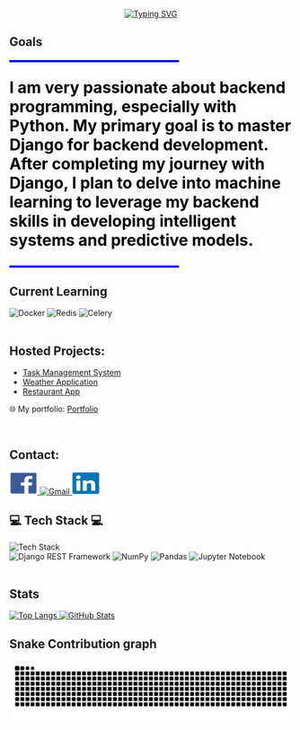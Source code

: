 <p align="center">
  <a href="https://git.io/typing-svg">
    <img src="https://readme-typing-svg.demolab.com?font=JetBrains+Mono&size=40&pause=1&color=FF0000&center=true&width=1000&height=100&lines=Hi+👋,+I'm+Sagar+Thapa;A+passionate+Python+developer+from+Nepal!" alt="Typing SVG" />
  </a>
</p>

<!-- Goals Section -->
## **Goals**
<div  style="margin: 20px 0;">
  <hr style="border: 0; height: 4px; background: #0000FF; width: 60%; margin-bottom: 10px;">
  <p style="font-size: 2em; color: #000000; font-weight: bold; text-align: left;">
    I am very passionate about backend programming, especially with Python. My primary goal is to master Django for backend development. After completing my journey with Django, I plan to delve into machine learning to leverage my backend skills in developing intelligent systems and predictive models.
  </p>
  <hr style="border: 0; height: 4px; background: #0000FF; width: 60%; margin-top: 10px;">
</div>



## **Current Learning**
<div align="left">
  <img src="https://img.shields.io/badge/Docker-%232c3e50?style=flat&logo=docker&logoColor=white" alt="Docker" width="100" height="30"/>
  <img src="https://img.shields.io/badge/Redis-%23d92d2a?style=flat&logo=redis&logoColor=white" alt="Redis" width="100" height="30"/>
  <img src="https://img.shields.io/badge/Celery-%23ff6f00?style=flat&logo=celery&logoColor=white" alt="Celery" width="100" height="30"/>
</div>

<br>


## **Hosted Projects:**
<ul>
  <li><a href="https://task1management.pythonanywhere.com" target="_blank" rel="noreferrer">Task Management System</a></li>
  <li><a href="http://sagarthapa.pythonanywhere.com" target="_blank" rel="noreferrer">Weather Application</a></li>
  <li><a href="http://zuko555.pythonanywhere.com" target="_blank" rel="noreferrer">Restaurant App</a></li>
</ul>

🌐 My portfolio: <a href="http://jaimethegoat.pythonanywhere.com">Portfolio</a>

<br>

## **Contact:**

<a href="https://www.facebook.com/profile.php?id=100078644620461" target="_blank" rel="noreferrer">
  <img loading="lazy" src="https://raw.githubusercontent.com/devicons/devicon/master/icons/facebook/facebook-original.svg" width="50" height="40" alt="Facebook"/>
</a>
<a href="mailto:kingstonboysagar@gmail.com">
  <img loading="lazy" src="https://upload.wikimedia.org/wikipedia/commons/4/4e/Gmail_Icon.png" width="50" height="40" alt="Gmail"/>
</a>
<a href="https://www.linkedin.com/in/sagar-thapa-a25657305" target="_blank" rel="noreferrer">
  <img loading="lazy" src="https://raw.githubusercontent.com/devicons/devicon/master/icons/linkedin/linkedin-original.svg" width="50" height="40" alt="LinkedIn"/>
</a>

<br>

## **💻 Tech Stack 💻**
<div align="left">
  <img src="https://skillicons.dev/icons?i=html,css,bootstrap,js,java,python,django,postman,mysql,docker,redis,linux,pandas" alt="Tech Stack"/>
  <br>
  <img src="https://img.shields.io/badge/Django_REST_Framework-%232c2c2c?style=flat&logo=django&logoColor=white" alt="Django REST Framework"/>
  <img src="https://img.shields.io/badge/NumPy-%234F5D95?style=flat&logo=numpy&logoColor=white" alt="NumPy"/>
  <img src="https://img.shields.io/badge/Pandas-%23150A50?style=flat&logo=pandas&logoColor=white" alt="Pandas"/>
  <img src="https://img.shields.io/badge/Jupyter_Notebook-%23F37626?style=flat&logo=jupyter&logoColor=white" alt="Jupyter Notebook"/>
</div>


<br>

## **Stats**
<p align="left">
  <a href="https://github.com/thisissagarthapa">
    <img src="https://github-readme-stats.vercel.app/api/top-langs/?username=thisissagarthapa&size_weight=0.0005&count_weight=0.3&layout=compact&theme=radical" alt="Top Langs" width="450">
  </a>
  <a href="https://github.com/thisissagarthapa">
    <img src="https://github-readme-stats.vercel.app/api?username=thisissagarthapa&show_icons=true&theme=radical" alt="GitHub Stats" width="450">
  </a>
</p>

## **Snake Contribution graph**
<div align="left">
  <picture>
    <source media="(prefers-color-scheme: dark)" srcset="https://raw.githubusercontent.com/thisissagarthapa/thisissagarthapa/output/github-contribution-grid-snake-dark.svg">
    <img alt="github contribution grid snake animation" src="https://raw.githubusercontent.com/thisissagarthapa/thisissagarthapa/output/github-contribution-grid-snake.svg">
  </picture>
</div>

